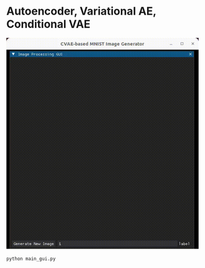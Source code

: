 # Autoencoder, Variational AE, Conditional VAE

![test.gif](./assets/gui.gif)

```bash
python main_gui.py
```

